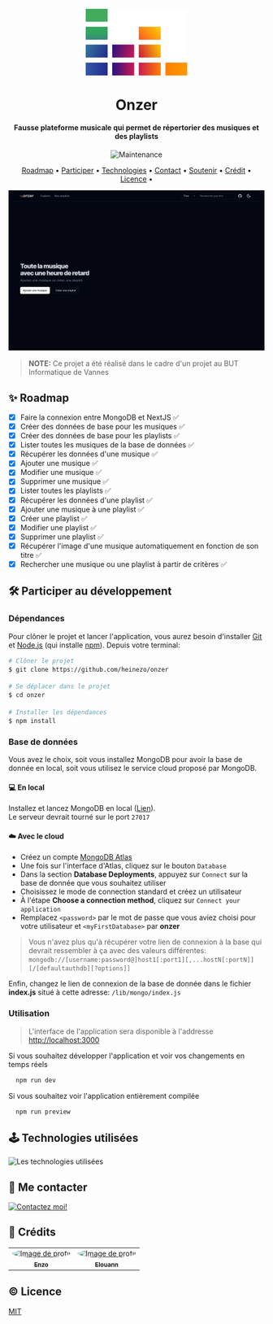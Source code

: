 <h1 align="center">
    <br>
    <a>
        <img src="/public/icon.svg" alt="Logo" width="200">
    </a>
    <br><br>
    Onzer
</h1>

<h4 align="center">Fausse plateforme musicale qui permet de répertorier des musiques et des playlists</h4>

<p align="center">
  <img src="https://img.shields.io/badge/Non%20maintenu-f77f00" alt="Maintenance">
</p>

<p align="center">
  <a href="#✨-roadmap">Roadmap</a> •
  <a href="#🛠️-participer-au-développement">Participer</a> •
  <a href="#🕹️-technologies-utilisées">Technologies</a> •
  <a href="#👋-nous-contacter">Contact</a> •
  <a href="#🫶-soutenir-l'association">Soutenir</a> •
  <a href="#🤠-crédits">Crédit</a> •
  <a href="#©-licence">Licence</a> •
</p>

![Screenshot de l'application](/public/onzer.png)

> **NOTE:** Ce projet a été réalisé dans le cadre d'un projet au BUT Informatique de Vannes

## ✨ Roadmap

- [x]  Faire la connexion entre MongoDB et NextJS  ✅
- [x]  Créer des données de base pour les musiques ✅
- [x]  Créer des données de base pour les playlists ✅
- [x]  Lister toutes les musiques de la base de données ✅
- [x]  Récupérer les données d'une musique ✅
- [x]  Ajouter une musique ✅
- [x]  Modifier une musique ✅
- [x]  Supprimer une musique ✅
- [x]  Lister toutes les playlists ✅
- [x]  Récupérer les données d'une playlist ✅
- [x]  Ajouter une musique à une playlist ✅
- [x]  Créer une playlist ✅
- [x]  Modifier une playlist ✅
- [x]  Supprimer une playlist ✅
- [x]  Récupérer l'image d'une musique automatiquement en fonction de son titre ✅
- [x]  Rechercher une musique ou une playlist à partir de critères ✅

## 🛠️ Participer au développement

### Dépendances

Pour clôner le projet et lancer l'application, vous aurez besoin d'installer [Git](https://git-scm.com) et [Node.js](https://nodejs.org/en/download/) (qui installe [npm](http://npmjs.com)). Depuis votre terminal:

```bash
# Clôner le projet
$ git clone https://github.com/heinezo/onzer

# Se déplacer dans le projet
$ cd onzer

# Installer les dépendances
$ npm install
```

### Base de données

Vous avez le choix, soit vous installez MongoDB pour avoir la base de donnée en local, soit vous utilisez le service cloud proposé par MongoDB.

#### 💻 En local
Installez et lancez MongoDB en local ([Lien](https://www.mongodb.com/try/download/community)).<br>
Le serveur devrait tourné sur le port `27017`

#### ☁️ Avec le cloud
- Créez un compte [MongoDB Atlas](https://www.mongodb.com/cloud/atlas/register) 
- Une fois sur l'interface d'Atlas, cliquez sur le bouton `Database`
- Dans la section **Database Deployments**, appuyez sur `Connect` sur la base de donnée que vous souhaitez utiliser
- Choisissez le mode de connection standard et créez un utilisateur
- À l'étape **Choose a connection method**, cliquez sur `Connect your application`
- Remplacez `<password>` par le mot de passe que vous aviez choisi pour votre utilisateur et `<myFirstDatabase>` par **onzer**
  
> Vous n'avez plus qu'à récupérer votre lien de connexion à la base qui devrait ressembler à ça avec des valeurs différentes:
> `mongodb://[username:password@]host1[:port1][,...hostN[:portN]][/[defaultauthdb][?options]]` 

Enfin, changez le lien de connexion de la base de donnée dans le fichier **index.js** situé à cette adresse: `/lib/mongo/index.js`

### Utilisation
> L'interface de l'application sera disponible à l'addresse [http://localhost:3000](http://localhost:3000)

Si vous souhaitez développer l'application et voir vos changements en temps réels
```bash
  npm run dev
```

Si vous souhaitez voir l'application entièrement compilée
```bash
  npm run preview
```

## 🕹️ Technologies utilisées

<img src="https://skillicons.dev/icons?i=react,tailwind,nextjs,mongodb" alt="Les technologies utilisées" />

## 👋 Me contacter

<a href="https://discordapp.com/users/enzolefrigo" target="_blank">
    <img src="https://skillicons.dev/icons?i=discord" alt="Contactez moi!">
</a>

## 🤠 Crédits

<table>
    <tr>
        <td align="center">
            <a href="https://github.com/HeineZo">
                <img src="https://avatars.githubusercontent.com/u/85509892?v=4" width="100px;" alt="Image de profil" style="border-radius: 100%"/>
                <br />
                <sub><b>Enzo</b></sub>
            </a>
        </td>
        <td align="center">
            <a href="https://github.com/elucas0">
                <img src="https://avatars.githubusercontent.com/u/78381830?v=4" width="100px;" alt="Image de profil" style="border-radius: 100%"/>
                <br />
                <sub><b>Elouann</b></sub>
            </a>
        </td>
    </tr>
</table>

## © Licence

[MIT](LICENSE)
